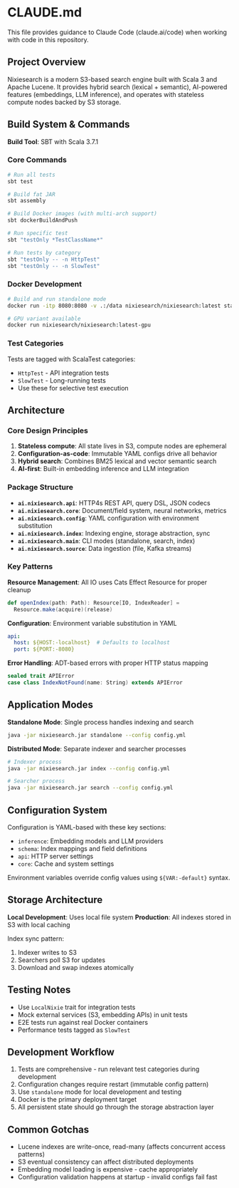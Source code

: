 # CLAUDE.md

This file provides guidance to Claude Code (claude.ai/code) when working with code in this repository.

## Project Overview

Nixiesearch is a modern S3-based search engine built with Scala 3 and Apache Lucene. It provides hybrid search (lexical + semantic), AI-powered features (embeddings, LLM inference), and operates with stateless compute nodes backed by S3 storage.

## Build System & Commands

**Build Tool**: SBT with Scala 3.7.1

### Core Commands
```bash
# Run all tests
sbt test

# Build fat JAR
sbt assembly

# Build Docker images (with multi-arch support)
sbt dockerBuildAndPush

# Run specific test
sbt "testOnly *TestClassName*"

# Run tests by category
sbt "testOnly -- -n HttpTest"
sbt "testOnly -- -n SlowTest"
```

### Docker Development
```bash
# Build and run standalone mode
docker run -itp 8080:8080 -v .:/data nixiesearch/nixiesearch:latest standalone -c /data/config.yml

# GPU variant available
docker run nixiesearch/nixiesearch:latest-gpu
```

### Test Categories
Tests are tagged with ScalaTest categories:
- `HttpTest` - API integration tests
- `SlowTest` - Long-running tests
- Use these for selective test execution

## Architecture

### Core Design Principles
1. **Stateless compute**: All state lives in S3, compute nodes are ephemeral
2. **Configuration-as-code**: Immutable YAML configs drive all behavior
3. **Hybrid search**: Combines BM25 lexical and vector semantic search
4. **AI-first**: Built-in embedding inference and LLM integration

### Package Structure
- **`ai.nixiesearch.api`**: HTTP4s REST API, query DSL, JSON codecs
- **`ai.nixiesearch.core`**: Document/field system, neural networks, metrics
- **`ai.nixiesearch.config`**: YAML configuration with environment substitution
- **`ai.nixiesearch.index`**: Indexing engine, storage abstraction, sync
- **`ai.nixiesearch.main`**: CLI modes (standalone, search, index)
- **`ai.nixiesearch.source`**: Data ingestion (file, Kafka streams)

### Key Patterns

**Resource Management**: All IO uses Cats Effect Resource for proper cleanup
```scala
def openIndex(path: Path): Resource[IO, IndexReader] = 
  Resource.make(acquire)(release)
```

**Configuration**: Environment variable substitution in YAML
```yaml
api:
  host: ${HOST:-localhost}  # Defaults to localhost
  port: ${PORT:-8080}
```

**Error Handling**: ADT-based errors with proper HTTP status mapping
```scala
sealed trait APIError
case class IndexNotFound(name: String) extends APIError
```

## Application Modes

**Standalone Mode**: Single process handles indexing and search
```bash
java -jar nixiesearch.jar standalone --config config.yml
```

**Distributed Mode**: Separate indexer and searcher processes
```bash
# Indexer process
java -jar nixiesearch.jar index --config config.yml

# Searcher process  
java -jar nixiesearch.jar search --config config.yml
```

## Configuration System

Configuration is YAML-based with these key sections:
- `inference`: Embedding models and LLM providers
- `schema`: Index mappings and field definitions
- `api`: HTTP server settings
- `core`: Cache and system settings

Environment variables override config values using `${VAR:-default}` syntax.

## Storage Architecture

**Local Development**: Uses local file system
**Production**: All indexes stored in S3 with local caching

Index sync pattern:
1. Indexer writes to S3
2. Searchers poll S3 for updates
3. Download and swap indexes atomically

## Testing Notes

- Use `LocalNixie` trait for integration tests
- Mock external services (S3, embedding APIs) in unit tests
- E2E tests run against real Docker containers
- Performance tests tagged as `SlowTest`

## Development Workflow

1. Tests are comprehensive - run relevant test categories during development
2. Configuration changes require restart (immutable config pattern)
3. Use `standalone` mode for local development and testing
4. Docker is the primary deployment target
5. All persistent state should go through the storage abstraction layer

## Common Gotchas

- Lucene indexes are write-once, read-many (affects concurrent access patterns)
- S3 eventual consistency can affect distributed deployments
- Embedding model loading is expensive - cache appropriately
- Configuration validation happens at startup - invalid configs fail fast